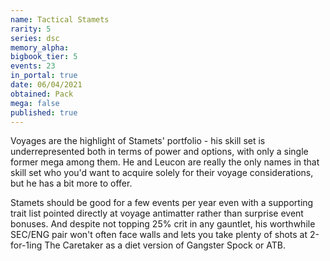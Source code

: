 ```yaml
---
name: Tactical Stamets
rarity: 5
series: dsc
memory_alpha:
bigbook_tier: 5
events: 23
in_portal: true
date: 06/04/2021
obtained: Pack
mega: false
published: true
---
```


Voyages are the highlight of Stamets' portfolio - his skill set is underrepresented both in terms of power and options, with only a single former mega among them. He and Leucon are really the only names in that skill set who you'd want to acquire solely for their voyage considerations, but he has a bit more to offer.

Stamets should be good for a few events per year even with a supporting trait list pointed directly at voyage antimatter rather than surprise event bonuses. And despite not topping 25% crit in any gauntlet, his worthwhile SEC/ENG pair won't often face walls and lets you take plenty of shots at 2-for-1ing The Caretaker as a diet version of Gangster Spock or ATB.
